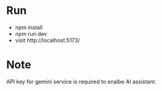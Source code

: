 # Run

- npm install
- npm run dev
- visit http://localhost:5173/

# Note

API key for gemini service is required to enalbe AI assistant.
